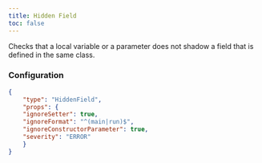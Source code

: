 ```yaml
---
title: Hidden Field
toc: false
---
```


Checks that a local variable or a parameter does not shadow a field that is defined in the same class.

### Configuration

```json
{
    "type": "HiddenField",
    "props": {
    "ignoreSetter": true,
    "ignoreFormat": "^(main|run)$",
    "ignoreConstructorParameter": true,
    "severity": "ERROR"
    }
}
```